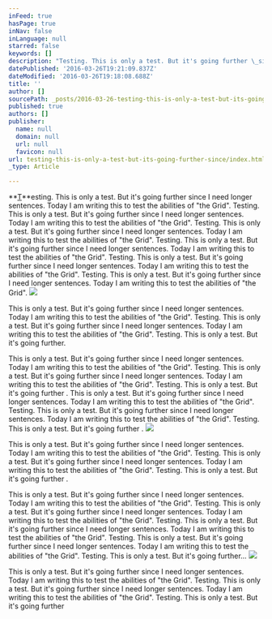 ```yaml
---
inFeed: true
hasPage: true
inNav: false
inLanguage: null
starred: false
keywords: []
description: "Testing. This is only a test. But it's going further \_since I need longer sentences. Today I am writing this to test the abilities of \"the Grid\".\_Testing. This is only a test. But it's going further \_since I need longer sentences. Today I am writing this to test the abilities of \"the Grid\".\_Testing. This is only a test. But it's going further \_since I need longer sentences. Today I am writing this to test the abilities of \"the Grid\".\_Testing. This is only a test. But it's going further \_since I need longer sentences. Today I am writing this to test the abilities of \"the Grid\".\_Testing. This is only a test. But it's going further \_since I need longer sentences. Today I am writing this to test the abilities of \"the Grid\".\_Testing. This is only a test. But it's going further \_since I need longer sentences. Today I am writing this to test the abilities of \"the Grid\"."
datePublished: '2016-03-26T19:21:09.837Z'
dateModified: '2016-03-26T19:18:08.688Z'
title: ''
author: []
sourcePath: _posts/2016-03-26-testing-this-is-only-a-test-but-its-going-further-since.md
published: true
authors: []
publisher:
  name: null
  domain: null
  url: null
  favicon: null
url: testing-this-is-only-a-test-but-its-going-further-since/index.html
_type: Article

---
```

**[T][0]**esting. This is only a test. But it's going further  since I need longer sentences. Today I am writing this to test the abilities of "the Grid". Testing. This is only a test. But it's going further  since I need longer sentences. Today I am writing this to test the abilities of "the Grid". Testing. This is only a test. But it's going further  since I need longer sentences. Today I am writing this to test the abilities of "the Grid". Testing. This is only a test. But it's going further  since I need longer sentences. Today I am writing this to test the abilities of "the Grid". Testing. This is only a test. But it's going further  since I need longer sentences. Today I am writing this to test the abilities of "the Grid". Testing. This is only a test. But it's going further  since I need longer sentences. Today I am writing this to test the abilities of "the Grid".
![](https://s3-us-west-2.amazonaws.com/the-grid-img/p/8d31d08008763d1ba4f59561d2b47ca8f71926ce.jpg)

This is only a test. But it's going further  since I need longer sentences. Today I am writing this to test the abilities of "the Grid". Testing. This is only a test. But it's going further  since I need longer sentences. Today I am writing this to test the abilities of "the Grid". Testing. This is only a test. But it's going further. 

This is only a test. But it's going further  since I need longer sentences. Today I am writing this to test the abilities of "the Grid". Testing. This is only a test. But it's going further  since I need longer sentences. Today I am writing this to test the abilities of "the Grid". Testing. This is only a test. But it's going further . This is only a test. But it's going further  since I need longer sentences. Today I am writing this to test the abilities of "the Grid". Testing. This is only a test. But it's going further  since I need longer sentences. Today I am writing this to test the abilities of "the Grid". Testing. This is only a test. But it's going further .
![](https://the-grid-user-content.s3-us-west-2.amazonaws.com/91b77450-237c-4d0e-b279-67e9bd584382.jpg)

This is only a test. But it's going further  since I need longer sentences. Today I am writing this to test the abilities of "the Grid". Testing. This is only a test. But it's going further  since I need longer sentences. Today I am writing this to test the abilities of "the Grid". Testing. This is only a test. But it's going further .

This is only a test. But it's going further  since I need longer sentences. Today I am writing this to test the abilities of "the Grid". Testing. This is only a test. But it's going further  since I need longer sentences. Today I am writing this to test the abilities of "the Grid". Testing. This is only a test. But it's going further  since I need longer sentences. Today I am writing this to test the abilities of "the Grid". Testing. This is only a test. But it's going further  since I need longer sentences. Today I am writing this to test the abilities of "the Grid". Testing. This is only a test. But it's going further...
![](https://the-grid-user-content.s3-us-west-2.amazonaws.com/70515820-7276-4c6f-a5dc-d87f2f0430d8.jpg)

This is only a test. But it's going further  since I need longer sentences. Today I am writing this to test the abilities of "the Grid". Testing. This is only a test. But it's going further  since I need longer sentences. Today I am writing this to test the abilities of "the Grid". Testing. This is only a test. But it's going further 

[0]: null